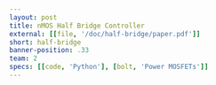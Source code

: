 ```yaml
---
layout: post
title: nMOS Half Bridge Controller
external: [[file, '/doc/half-bridge/paper.pdf']]
short: half-bridge
banner-position: .33
team: 2
specs: [[code, 'Python'], [bolt, 'Power MOSFETs']]
---
```

